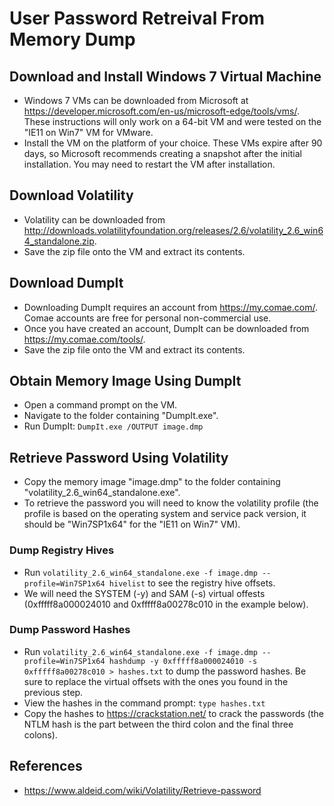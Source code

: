 # User Password Retreival From Memory Dump

## Download and Install Windows 7 Virtual Machine
* Windows 7 VMs can be downloaded from Microsoft at https://developer.microsoft.com/en-us/microsoft-edge/tools/vms/. 
These instructions will only work on a 64-bit VM and were tested on the "IE11 on Win7" VM for VMware.
* Install the VM on the platform of your choice. These VMs expire after 90 days, so Microsoft recommends creating a snapshot after the initial installation. 
You may need to restart the VM after installation. 

## Download Volatility
* Volatility can be downloaded from http://downloads.volatilityfoundation.org/releases/2.6/volatility_2.6_win64_standalone.zip.
* Save the zip file onto the VM and extract its contents.

## Download DumpIt
* Downloading DumpIt requires an account from https://my.comae.com/. Comae accounts are free for personal non-commercial use. 
* Once you have created an account, DumpIt can be downloaded from https://my.comae.com/tools/.
* Save the zip file onto the VM and extract its contents. 

## Obtain Memory Image Using DumpIt
* Open a command prompt on the VM.
* Navigate to the folder containing "DumpIt.exe".
* Run DumpIt: `DumpIt.exe /OUTPUT image.dmp`

## Retrieve Password Using Volatility
* Copy the memory image "image.dmp" to the folder containing "volatility_2.6_win64_standalone.exe".
* To retrieve the password you will need to know the volatility profile (the profile is based on the operating system and service pack version, it should be "Win7SP1x64" for the "IE11 on Win7" VM).

### Dump Registry Hives
* Run  `volatility_2.6_win64_standalone.exe -f image.dmp --profile=Win7SP1x64 hivelist` to see the registry hive offsets.
* We will need the SYSTEM (-y) and SAM (-s) virtual offests (0xfffff8a000024010 and 0xfffff8a00278c010 in the example below).

### Dump Password Hashes
* Run `volatility_2.6_win64_standalone.exe -f image.dmp --profile=Win7SP1x64 hashdump -y 0xfffff8a000024010 -s 0xfffff8a00278c010 > hashes.txt` to dump the password hashes. Be sure to replace the virtual offsets with the ones you found in the previous step. 
* View the hashes in the command prompt: `type hashes.txt`
* Copy the hashes to https://crackstation.net/ to crack the passwords (the NTLM hash is the part between the third colon and the final three colons).

## References
* https://www.aldeid.com/wiki/Volatility/Retrieve-password
